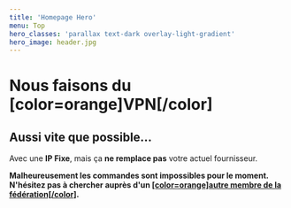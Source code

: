 ```yaml
---
title: 'Homepage Hero'
menu: Top
hero_classes: 'parallax text-dark overlay-light-gradient'
hero_image: header.jpg
---
```


# Nous faisons du [color=orange]VPN[/color]
## Aussi vite que possible…

Avec une **IP Fixe**, mais ça **ne remplace pas** votre actuel fournisseur.

**Malheureusement les commandes sont impossibles pour le moment.<br/>
N'hésitez pas à chercher auprès d'un [[color=orange]autre membre de la fédération[/color]](https://www.ffdn.org/fr/membres).**

